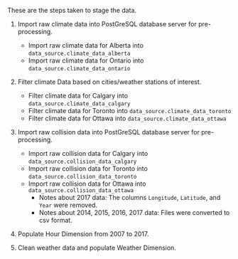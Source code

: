 These are the steps taken to stage the data.

1. Import raw climate data into PostGreSQL database server for pre-processing.
    * Import raw climate data for Alberta into `data_source.climate_data_alberta`
    * Import raw climate data for Ontario into `data_source.climate_data_ontario`

2. Filter climate Data based on cities/weather stations of interest.
    * Filter climate data for Calgary into `data_source.climate_data_calgary`
    * Filter climate data for Toronto into `data_source.climate_data_toronto`
    * Filter climate data for Ottawa into `data_source.climate_data_ottawa`
    
3. Import raw collision data into PostGreSQL database server for pre-processing.
    * Import raw collision data for Calgary into `data_source.collision_data_calgary`
    * Import raw collision data for Toronto into `data_source.collision_data_toronto`
    * Import raw collision data for Ottawa into `data_source.collision_data_ottawa`
        * Notes about 2017 data: The columns `Longitude`, `Latitude`, and `Year` were removed.
        * Notes about 2014, 2015, 2016, 2017 data: Files were converted to csv format. 

4. Populate Hour Dimension from 2007 to 2017.

5. Clean weather data and populate Weather Dimension. 